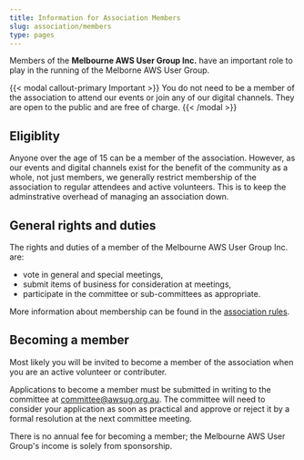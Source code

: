 ```yaml
---
title: Information for Association Members
slug: association/members
type: pages
---
```


Members of the **Melbourne AWS User Group Inc.** have an important role to play in the running of the Melborne AWS User Group.

{{< modal callout-primary Important >}}
You do not need to be a member of the association to attend our events or join any of our digital channels. They are open to the public and are free of charge.
{{< /modal >}}

## Eligiblity

Anyone over the age of 15 can be a member of the association. However, as our events and digital channels exist for the benefit of the community as a whole, not just members, we generally restrict membership of the association to regular attendees and active volunteers. This is to keep the adminstrative overhead of managing an association down.

## General rights and duties

The rights and duties of a member of the Melbourne AWS User Group Inc. are:

- vote in general and special meetings,
- submit items of business for consideration at meetings,
- participate in the committee or sub-committees as appropriate.

More information about membership can be found in the [association rules](/association/rules#division-1--membership).

## Becoming a member

Most likely you will be invited to become a member of the association when you are an active volunteer or contributer.

Applications to become a member must be submitted in writing to the committee at <a href="mailto:committee@awsug.org.au">committee@awsug.org.au</a>. The committee will need to consider your application as soon as practical and approve or reject it by a formal resolution at the next committee meeting.

There is no annual fee for becoming a member; the Melbourne AWS User Group's income is solely from sponsorship.
